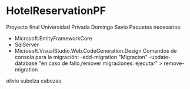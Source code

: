 # HotelReservationPF
Proyecto final Universidad Privada Domingo Savio
Paquetes necesarios:
  - Microsoft.EntityFrameworkCore
  - SqlServer
  - Microsoft.VisualStudio.Web.CodeGeneration.Design
 Comandos de consola para la migración:
  -add-migration "Migracion"
  -update-database
    "en caso de fallo,remover migraciones: ejecutar" > remove-migration
 
olivio subelza cabezas